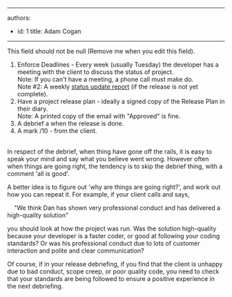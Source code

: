 

---
authors:
  - id: 1
    title: Adam Cogan
---




<span class='intro'> This field should not be null (Remove me when you edit this field). </span>

<ol>
<li>Enforce Deadlines - Every week (usually Tuesday) the developer has a meeting with the client to discuss the status of project. <br>Note&#58; If you can't have a meeting, a phone call must make do.<br>Note #2&#58; A weekly <a href="http&#58;//www.ssw.com.au/ssw/ExtremeEmails/ManageProjects.aspx#StatusUpdate">status update report</a> (if the release is not yet complete).&#160;</li>
<li>Have a project release plan -&#160;ideally a&#160;signed copy of the Release Plan in their diary.<br>Note&#58; A printed copy of the email with &quot;Approved&quot; is fine.</li>
<li>A debrief a when the release is done. 
<li>A mark /10 - from the client.&#160;&#160;<br>&#160;</li></ol>
<p>In respect of the debrief, when thing have gone off the rails, it is easy to speak your mind and say what&#160;you believe went&#160;wrong.&#160;However often when things are going right, the tendency is to skip the debrief thing, with a comment 'all is good'. </p>
<p>A better idea is to figure out 'why are things are going right?', and work out how you can repeat it. For example, if your client calls and says, </p>
<p>&#160;&#160;&#160; &quot;We think Dan has shown very professional conduct and has delivered a high-quality solution&quot;</p>
<p>you should look at how the project was run. Was the solution high-quality because your developer is a faster coder, or good at following your coding standards? Or was his professional conduct due to lots of customer interaction and polite and clear communication?</p>
<p>Of course, if in your release debriefing, if&#160;you find that the client is unhappy due to bad conduct, scope creep, or poor quality code, you need to check that your standards are being followed to ensure a positive experience in the next debriefing.</p>


